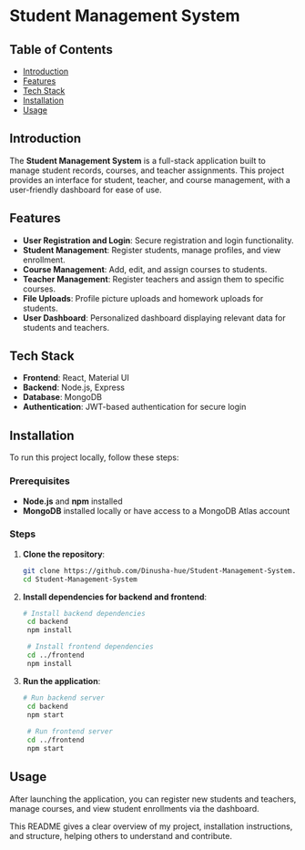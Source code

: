 # Student Management System

## Table of Contents
- [Introduction](#introduction)
- [Features](#features)
- [Tech Stack](#tech-stack)
- [Installation](#installation)
- [Usage](#usage)

## Introduction
The **Student Management System** is a full-stack application built to manage student records, courses, and teacher assignments. This project provides an interface for student, teacher, and course management, with a user-friendly dashboard for ease of use.

## Features
- **User Registration and Login**: Secure registration and login functionality.
- **Student Management**: Register students, manage profiles, and view enrollment.
- **Course Management**: Add, edit, and assign courses to students.
- **Teacher Management**: Register teachers and assign them to specific courses.
- **File Uploads**: Profile picture uploads and homework uploads for students.
- **User Dashboard**: Personalized dashboard displaying relevant data for students and teachers.

## Tech Stack
- **Frontend**: React, Material UI
- **Backend**: Node.js, Express
- **Database**: MongoDB
- **Authentication**: JWT-based authentication for secure login

## Installation
To run this project locally, follow these steps:

### Prerequisites
- **Node.js** and **npm** installed
- **MongoDB** installed locally or have access to a MongoDB Atlas account

### Steps
1. **Clone the repository**:
   ```bash
   git clone https://github.com/Dinusha-hue/Student-Management-System.git
   cd Student-Management-System

2. **Install dependencies for backend and frontend**:
   ```bash
   # Install backend dependencies
    cd backend
    npm install

    # Install frontend dependencies
    cd ../frontend
    npm install

3. **Run the application**:
   ```bash
   # Run backend server
    cd backend
    npm start
    
    # Run frontend server
    cd ../frontend
    npm start

## Usage
After launching the application, you can register new students and teachers, manage courses, and view student enrollments via the dashboard.

This README gives a clear overview of my project, installation instructions, and structure, helping others to understand and contribute.
